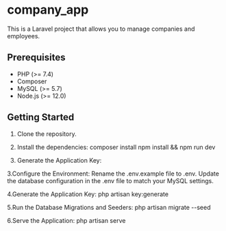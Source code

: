 # company_app
This is a Laravel project that allows you to manage companies and employees.

## Prerequisites

- PHP (>= 7.4)
- Composer
- MySQL (>= 5.7)
- Node.js (>= 12.0)

## Getting Started

1. Clone the repository.
   
2. Install the dependencies:
    composer install
    npm install && npm run dev
    
3. Generate the Application Key:
    
3.Configure the Environment:
    Rename the .env.example file to .env.
    Update the database configuration in the .env file to match your MySQL settings.
    
4.Generate the Application Key:
    php artisan key:generate
    
5.Run the Database Migrations and Seeders:
    php artisan migrate --seed
    
6.Serve the Application:
    php artisan serve

    


    

